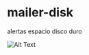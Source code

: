 # mailer-disk
alertas espacio disco duro

![Alt Text](https://media.giphy.com/media/vFKqnCdLPNOKc/giphy.gif)
